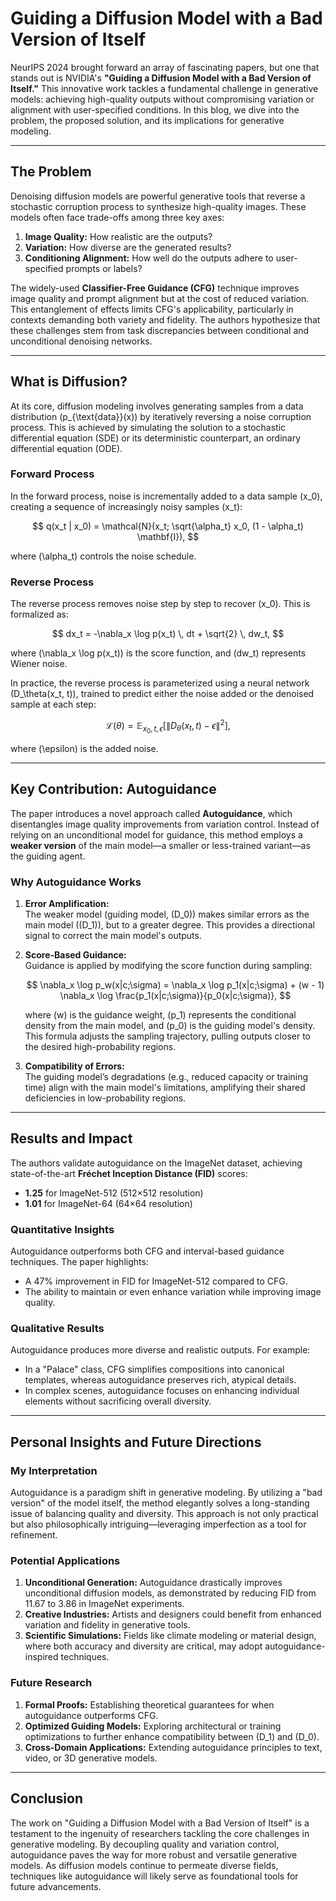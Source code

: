 # Guiding a Diffusion Model with a Bad Version of Itself

NeurIPS 2024 brought forward an array of fascinating papers, but one that stands out is NVIDIA's **"Guiding a Diffusion Model with a Bad Version of Itself."** This innovative work tackles a fundamental challenge in generative models: achieving high-quality outputs without compromising variation or alignment with user-specified conditions. In this blog, we dive into the problem, the proposed solution, and its implications for generative modeling.

---

## The Problem

Denoising diffusion models are powerful generative tools that reverse a stochastic corruption process to synthesize high-quality images. These models often face trade-offs among three key axes:

1. **Image Quality:** How realistic are the outputs?  
2. **Variation:** How diverse are the generated results?  
3. **Conditioning Alignment:** How well do the outputs adhere to user-specified prompts or labels?  

The widely-used **Classifier-Free Guidance (CFG)** technique improves image quality and prompt alignment but at the cost of reduced variation. This entanglement of effects limits CFG's applicability, particularly in contexts demanding both variety and fidelity. The authors hypothesize that these challenges stem from task discrepancies between conditional and unconditional denoising networks.

---

## What is Diffusion?

At its core, diffusion modeling involves generating samples from a data distribution \(p_{\text{data}}(x)\) by iteratively reversing a noise corruption process. This is achieved by simulating the solution to a stochastic differential equation (SDE) or its deterministic counterpart, an ordinary differential equation (ODE).

### Forward Process

In the forward process, noise is incrementally added to a data sample \(x_0\), creating a sequence of increasingly noisy samples \(x_t\):

$$
q(x_t | x_0) = \mathcal{N}(x_t; \sqrt{\alpha_t} x_0, (1 - \alpha_t) \mathbf{I}),
$$

where \(\alpha_t\) controls the noise schedule.

### Reverse Process

The reverse process removes noise step by step to recover \(x_0\). This is formalized as:

$$
dx_t = -\nabla_x \log p(x_t) \, dt + \sqrt{2} \, dw_t,
$$

where \(\nabla_x \log p(x_t)\) is the score function, and \(dw_t\) represents Wiener noise.

In practice, the reverse process is parameterized using a neural network \(D_\theta(x_t, t)\), trained to predict either the noise added or the denoised sample at each step:

$$
\mathcal{L}(\theta) = \mathbb{E}_{x_0, t, \epsilon} \left[ \| D_\theta(x_t, t) - \epsilon \|^2 \right],
$$

where \(\epsilon\) is the added noise.

---

## Key Contribution: Autoguidance

The paper introduces a novel approach called **Autoguidance**, which disentangles image quality improvements from variation control. Instead of relying on an unconditional model for guidance, this method employs a **weaker version** of the main model—a smaller or less-trained variant—as the guiding agent.

### Why Autoguidance Works

1. **Error Amplification:**  
   The weaker model (guiding model, \(D_0\)) makes similar errors as the main model (\(D_1\)), but to a greater degree. This provides a directional signal to correct the main model's outputs.

2. **Score-Based Guidance:**  
   Guidance is applied by modifying the score function during sampling:

   $$
   \nabla_x \log p_w(x|c;\sigma) = \nabla_x \log p_1(x|c;\sigma) + (w - 1) \nabla_x \log \frac{p_1(x|c;\sigma)}{p_0(x|c;\sigma)},
   $$

   where \(w\) is the guidance weight, \(p_1\) represents the conditional density from the main model, and \(p_0\) is the guiding model's density. This formula adjusts the sampling trajectory, pulling outputs closer to the desired high-probability regions.

3. **Compatibility of Errors:**  
   The guiding model’s degradations (e.g., reduced capacity or training time) align with the main model's limitations, amplifying their shared deficiencies in low-probability regions.

---

## Results and Impact

The authors validate autoguidance on the ImageNet dataset, achieving state-of-the-art **Fréchet Inception Distance (FID)** scores:

- **1.25** for ImageNet-512 (512×512 resolution)  
- **1.01** for ImageNet-64 (64×64 resolution)  

### Quantitative Insights

Autoguidance outperforms both CFG and interval-based guidance techniques. The paper highlights:

- A 47% improvement in FID for ImageNet-512 compared to CFG.  
- The ability to maintain or even enhance variation while improving image quality.  

### Qualitative Results

Autoguidance produces more diverse and realistic outputs. For example:

- In a "Palace" class, CFG simplifies compositions into canonical templates, whereas autoguidance preserves rich, atypical details.  
- In complex scenes, autoguidance focuses on enhancing individual elements without sacrificing overall diversity.  

---

## Personal Insights and Future Directions

### My Interpretation

Autoguidance is a paradigm shift in generative modeling. By utilizing a "bad version" of the model itself, the method elegantly solves a long-standing issue of balancing quality and diversity. This approach is not only practical but also philosophically intriguing—leveraging imperfection as a tool for refinement.

### Potential Applications

1. **Unconditional Generation:** Autoguidance drastically improves unconditional diffusion models, as demonstrated by reducing FID from 11.67 to 3.86 in ImageNet experiments.  
2. **Creative Industries:** Artists and designers could benefit from enhanced variation and fidelity in generative tools.  
3. **Scientific Simulations:** Fields like climate modeling or material design, where both accuracy and diversity are critical, may adopt autoguidance-inspired techniques.  

### Future Research

1. **Formal Proofs:** Establishing theoretical guarantees for when autoguidance outperforms CFG.  
2. **Optimized Guiding Models:** Exploring architectural or training optimizations to further enhance compatibility between \(D_1\) and \(D_0\).  
3. **Cross-Domain Applications:** Extending autoguidance principles to text, video, or 3D generative models.  

---

## Conclusion

The work on "Guiding a Diffusion Model with a Bad Version of Itself" is a testament to the ingenuity of researchers tackling the core challenges in generative modeling. By decoupling quality and variation control, autoguidance paves the way for more robust and versatile generative models. As diffusion models continue to permeate diverse fields, techniques like autoguidance will likely serve as foundational tools for future advancements.
